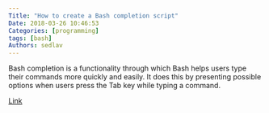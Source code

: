 ```yaml
---
Title: "How to create a Bash completion script"
Date: 2018-03-26 10:46:53
Categories: [programming]
tags: [bash]
Authors: sedlav
---
```


Bash completion is a functionality through which Bash helps users type their commands more quickly and easily. It does this by presenting possible options when users press the Tab key while typing a command.

[Link](https://opensource.com/article/18/3/creating-bash-completion-script)
